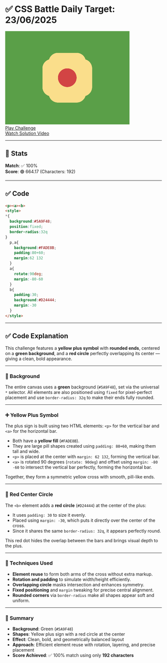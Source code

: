 # ✅ CSS Battle Daily Target: 23/06/2025

![Target](./images/23.png)  
[Play Challenge](https://cssbattle.dev/play/xOUPIcxfaYWRfFkJZbrd)  
[Watch Solution Video](https://youtube.com/shorts/QdzXEvfmCLo)

---

## 🔢 Stats

**Match**: ✅ 100%  
**Score**: 🟢 664.17 (Characters: 192)

---

## ✅ Code

```html
<p><a><b>
<style>
*{
  background:#5A9F48;
  position:fixed;
  border-radius:32q
}
  p,a{
    background:#FADE8B;
    padding:80+60;
    margin:62 132
  }
  a{
    rotate:90deg;
    margin:-80-60
  }
  b{
    padding:30;
    background:#D24444;
    margin:-30
  }
</style>
```

---

## ✅ Code Explanation

This challenge features a **yellow plus symbol** with **rounded ends**, centered on a **green background**, and a **red circle** perfectly overlapping its center — giving a clean, bold appearance.

---

### 🎨 Background

The entire canvas uses a **green** background (`#5A9F48`), set via the universal `*` selector. All elements are also positioned using `fixed` for pixel-perfect placement and use `border-radius: 32q` to make their ends fully rounded.

---

### ➕ Yellow Plus Symbol

The plus sign is built using two HTML elements: `<p>` for the vertical bar and `<a>` for the horizontal bar.

* Both have a **yellow fill** (`#FADE8B`).
* They are large pill shapes created using `padding: 80+60`, making them tall and wide.
* `<p>` is placed at the center with `margin: 62 132`, forming the vertical bar.
* `<a>` is rotated 90 degrees (`rotate: 90deg`) and offset using `margin: -80 -60` to intersect the vertical bar perfectly, forming the horizontal bar.

Together, they form a symmetric yellow cross with smooth, pill-like ends.

---

### 🔴 Red Center Circle

The `<b>` element adds a **red circle** (`#D24444`) at the center of the plus:

* It uses `padding: 30` to size it evenly.
* Placed using `margin: -30`, which puts it directly over the center of the cross.
* Since it shares the same `border-radius: 32q`, it appears perfectly round.

This red dot hides the overlap between the bars and brings visual depth to the plus.

---

### 🧠 Techniques Used

* **Element reuse** to form both arms of the cross without extra markup.
* **Rotation and padding** to simulate width/height efficiently.
* **Overlapping circle** masks intersection and enhances symmetry.
* **Fixed positioning** and `margin` tweaking for precise central alignment.
* **Rounded corners** via `border-radius` make all shapes appear soft and uniform.

---

### 🏁 Summary

* **Background**: Green (`#5A9F48`)
* **Shapes**: Yellow plus sign with a red circle at the center
* **Effect**: Clean, bold, and geometrically balanced layout
* **Approach**: Efficient element reuse with rotation, layering, and precise placement
* **Score Achieved**: ✅ 100% match using only **192 characters**